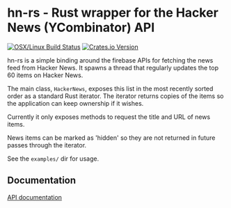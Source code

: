 # hn-rs - Rust wrapper for the Hacker News (YCombinator) API

[![OSX/Linux Build Status](https://travis-ci.org/mrmekon/hn-rs.svg?branch=master)](https://travis-ci.org/mrmekon/hn-rs)
[![Crates.io Version](https://img.shields.io/crates/v/hn.svg)](https://crates.io/crates/hn)

hn-rs is a simple binding around the firebase APIs for fetching the news feed from Hacker News.  It spawns a thread that regularly updates the top 60 items on Hacker News.

The main class, `HackerNews`, exposes this list in the most recently sorted order as a standard Rust iterator.  The iterator returns copies of the items so the application can keep ownership if it wishes.

Currently it only exposes methods to request the title and URL of news items.

News items can be marked as 'hidden' so they are not returned in future passes through the iterator.

See the `examples/` dir for usage.

## Documentation

[API documentation](https://mrmekon.github.io/hn-rs/hn/)
